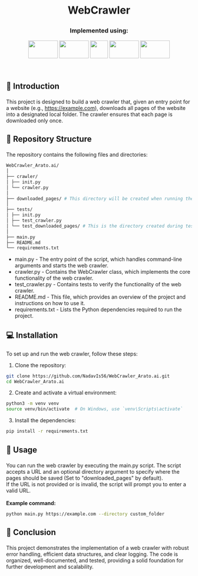 #  <p align ="center" height="40px" width="40px"> WebCrawler </p>

### <p align ="center"> Implemented using: </p>
<p align ="center">
<a href="https://beautiful-soup-4.readthedocs.io/en/latest/#" target="_blank" rel="noreferrer">   <img src="https://datascientest.com/en/wp-content/uploads/sites/9/2024/01/beautiful-soup.png" width="80" height="48" /></a>
<a href="https://docs.aiohttp.org/en/stable/" target="_blank" rel="noreferrer">   <img src="https://kinsta.com/wp-content/uploads/2023/04/aiohttp.png" width="80" height="48" /></a>
<a href="https://www.python.org/" target="_blank" rel="noreferrer">   <img src="https://upload.wikimedia.org/wikipedia/commons/thumb/c/c3/Python-logo-notext.svg/800px-Python-logo-notext.svg.png" width="48" height="48" /></a>
<a href="https://docs.python.org/3/library/asyncio.html" target="_blank" rel="noreferrer">   <img src="https://miro.medium.com/v2/resize:fit:750/1*6R6elwexUmNnLc1EJJ-t9g.jpeg" width="80" height="48" /></a>
<a href="https://docs.pytest.org/en/8.2.x/" target="_blank" rel="noreferrer">   <img src="https://media.dev.to/cdn-cgi/image/width=1600,height=900,fit=cover,gravity=auto,format=auto/https%3A%2F%2Fdev-to-uploads.s3.amazonaws.com%2Fuploads%2Farticles%2F9yj876ae9ulowwirdpuz.png" width="80" height="48" /></a>
</p>


<br>

##     <p align = "left"> 🌟 Introduction </p>
This project is designed to build a web crawler that, given an entry point for a website (e.g., https://example.com), downloads all pages of the website into a designated local folder. The crawler ensures that each page is downloaded only once.


##     <p align = "left"> 📂 Repository Structure </p>
The repository contains the following files and directories:
```bash
WebCrawler_Arato.ai/
│
├── crawler/
│ ├── init.py
│ └── crawler.py
│
├── downloaded_pages/ # This directory will be created when running the script, not included initially
│
├── tests/
│ ├── init.py
│ ├── test_crawler.py
│ └── test_downloaded_pages/ # This is the directory created during tests, not included initially
│
├── main.py
├── README.md
└── requirements.txt
```
- main.py - The entry point of the script, which handles command-line arguments and starts the web crawler.
- crawler.py - Contains the WebCrawler class, which implements the core functionality of the web crawler.
- test_crawler.py - Contains tests to verify the functionality of the web crawler.
- README.md - This file, which provides an overview of the project and instructions on how to use it.
- requirements.txt - Lists the Python dependencies required to run the project.


##     <p align = "left"> 💻 Installation </p>
To set up and run the web crawler, follow these steps:
1. Clone the repository:
```bash
git clone https://github.com/NadavIs56/WebCrawler_Arato.ai.git
cd WebCrawler_Arato.ai
```
2. Create and activate a virtual environment:
```bash
python3 -m venv venv
source venv/bin/activate  # On Windows, use `venv\Scripts\activate`
```
3. Install the dependencies:
```bash
pip install -r requirements.txt
```


##     <p align = "left"> 📘 Usage </p>

You can run the web crawler by executing the main.py script. The script accepts a URL and an optional directory argument to specify where the pages should be saved (Set to "downloaded_pages" by default).<br>If the URL is not provided or is invalid, the script will prompt you to enter a valid URL.<br><br>
**Example command:**
```bash
python main.py https://example.com --directory custom_folder
```


##     <p align = "left"> 📝 Conclusion </p>
This project demonstrates the implementation of a web crawler with robust error handling, efficient data structures, and clear logging. The code is organized, well-documented, and tested, providing a solid foundation for further development and scalability.

